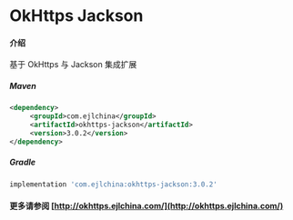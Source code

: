# OkHttps Jackson

#### 介绍

基于 OkHttps 与 Jackson 集成扩展


##### Maven

```xml
<dependency>
     <groupId>com.ejlchina</groupId>
     <artifactId>okhttps-jackson</artifactId>
     <version>3.0.2</version>
</dependency>
```

##### Gradle

```groovy
implementation 'com.ejlchina:okhttps-jackson:3.0.2'
```

#### 更多请参阅 [http://okhttps.ejlchina.com/](http://okhttps.ejlchina.com/)
